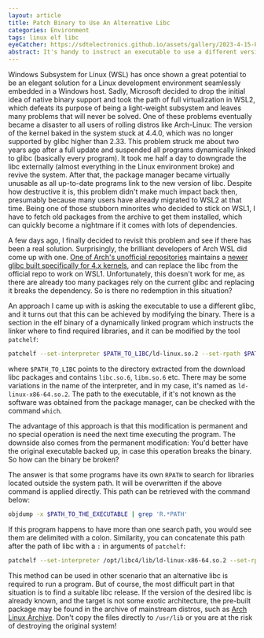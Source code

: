 ```yaml
---
layout: article
title: Patch Binary to Use An Alternative Libc
categories: Environment
tags: linux elf libc
eyeCatcher: https://sdtelectronics.github.io/assets/gallery/2023-4-15-Patch-Binary-to-Use-An-Alternative-Libc.jpg
abstract: It's handy to instruct an executable to use a different version of libc when encountering some compatibility issues. By patching the binary, this change can be made permanent.
---
```


Windows Subsystem for Linux (WSL) has once shown a great potential to be an elegant solution for a Linux development environment seamlessly embedded in a Windows host. Sadly, Microsoft decided to drop the initial idea of native binary support and took the path of full virtualization in WSL2, which defeats its purpose of being a light-weight subsystem and leaves many problems that will never be solved. One of these problems eventually became a disaster to all users of rolling distros like Arch-Linux: The version of the kernel baked in the system stuck at 4.4.0, which was no longer supported by glibc higher than 2.33. This problem struck me about two years ago after a full update and suspended all programs dynamically linked to glibc (basically every program). It took me half a day to downgrade the libc externally (almost everything in the Linux environment broke) and revive the system. After that, the package manager became virtually unusable as all up-to-date programs link to the new version of libc. Despite how destructive it is, this problem didn't make much impact back then, presumably because many users have already migrated to WSL2 at that time. Being one of those stubborn minorites who decided to stick on WSL1, I have to fetch old packages from the archive to get them installed, which can quickly become a nightmare if it comes with lots of dependencies.

A few days ago, I finally decided to revisit this problem and see if there has been a real solution. Surprisingly, the brilliant developers of Arch WSL did come up with one. [One of Arch's unofficial repositories](https://repo.archlinuxcn.org/x86_64/) maintains a [newer glibc built specifically for 4.x kernels](https://aur.archlinux.org/packages/glibc-linux4), and can replace the libc from the official repo to work on WSL1. Unfortunately, this doesn't work for me, as there are already too many packages rely on the current glibc and replacing it breaks the dependency. So is there no redemption in this situation?

An approach I came up with is asking the executable to use a different glibc, and it turns out that this can be achieved by modifying the binary. There is a section in the elf binary of a dynamically linked program which instructs the linker where to find required libraries, and it can be modified by the tool `patchelf`:
``` bash
patchelf --set-interpreter $PATH_TO_LIBC/ld-linux.so.2 --set-rpath $PATH_TO_LIBC/ $PATH_TO_THE_EXECUTABLE
```

where `$PATH_TO_LIBC` points to the directory extracted from the download libc packages and contains `libc.so.6`, `libm.so.6` etc. There may be some variations in the name of the interpreter, and in my case, it's named as `ld-linux-x86-64.so.2`. The path to the executable, if it's not known as the software was obtained from the package manager, can be checked with the command `which`.

The advantage of this approach is that this modification is permanent and no special operation is need the next time executing the program. The downside also comes from the permanent modification: You'd better have the original executable backed up, in case this operation breaks the binary. So how can the binary be broken?

The answer is that some programs have its own `RPATH` to search for libraries located outside the system path. It will be overwritten if the above command is applied directly. This path can be retrieved with the command below:
``` bash
objdump -x $PATH_TO_THE_EXECUTABLE | grep 'R.*PATH'
```

If this program happens to have more than one search path, you would see them are delimited with a colon. Similarity, you can concatenate this path after the path of libc with a `:` in arguments of `patchelf`:
``` bash
patchelf --set-interpreter /opt/libc4/lib/ld-linux-x86-64.so.2 --set-rpath $PATH_TO_LIBC:$RETRIEVED_R_PATH
```

This method can be used in other scenario that an alternative libc is required to run a program. But of course, the most difficult part in that situation is to find a suitable libc release. If the version of the desired libc is already known, and the target is not some exotic architecture, the pre-built package may be found in the archive of mainstream distros, such as [Arch Linux Archive](https://wiki.archlinux.org/title/Arch_Linux_Archive#Historical_Archive). Don't copy the files directly to `/usr/lib` or you are at the risk of destroying the original system!
